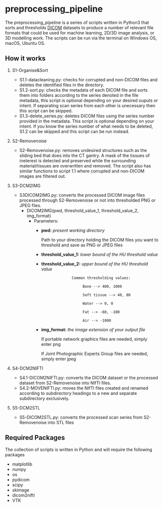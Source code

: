 # preprocessing_pipeline

The preprocessing_pipeline is a series of scripts written in Python3 that sorts and thresholds [DICOM](https://www.dicomstandard.org/about/) datasets to produce a number of relevant file formats that could be used for machine learning, 2D/3D image analysis, or 3D modelling work. The scripts can be run via the terminal on Windows OS, macOS, Ubuntu OS.

## How it works
1) S1-Organise&Sort
    - S1.1-datacleaning.py: checks for corrupted and non-DICOM files and deletes the identified files in the directory.
    - S1.2-sort.py: checks the metadata of each DICOM file and sorts them into folders according to the series denoted in the file metadata, this script is optional    depending on your desired ouputs or intent. If separating scan series from each other is unecessary then this script can be skipped.
    - S1.3-delete_series.py: deletes DICOM files using the series number provided in the metadata. This script is optional depending on your intent. If you know the series number of what needs to be deleted, S1.2 can be skipped and this script can be run instead. 

2) S2-Removenoise
    - S2-Removenoise.py: removes undesired structures such as the sliding bed that does into the CT gantry. A mask of the tissues of ineterest is detected and preserved while the surrounding material/tissues are overwritten and removed. The script also has similar functions to script 1.1 where corrupted and non-DICOM images are filtered out.

3) S3-DCM2IMG
    - S3DICOM2IMG.py: converts the processed DICOM image files processed through S2-Removenoise or not into thresholded PNG or JPEG files.
        - DICOM2IMG(pwd, threshold_value_1, threshold_value_2,  img_format)
            - Parameters:
                - **pwd:** _present working directory_
                
                    Path to your directory holding the DICOM files you want to threshold and save as PNG or JPEG files
                - **threshold_value_1:** _lower bound of the HU threshold value_
                - **threshold_value_2:** _upper bound of the HU threshold value_                   
                    
                                    Common thresholding values:

                                         Bone --> 400, 1000

                                         Soft tissue --> 40, 80

                                         Water --> 0, 0

                                         Fat --> -60, -100

                                         Air --> -1000
                - **img_format:** _the image extension of your output file_                  
                    
                    If portable network graphics files are needed, simply enter png
                    
                    If Joint Photographic Experts Group files are needed, simply enter jpeg

4) S4-DCM2NIFTI
    - S4.1-DICOM2NIFTI.py: converts the DICOM dataset or the processed dataset from S2-Removenoise into NIfTI files.
    - S4.2-MOVENIFTI.py: moves the NIfTI files created and renamed according to subdirectory headings to a new and separate subdirectory exclusively.

5) S5-DCM2STL
    - S5-DICOM2STL.py: converts the processed scan series from S2-Removenoise into STL files

## Required Packages
The collection of scripts is written in Python and will require the following packages
- matplotlib
- numpy
- os
- pydicom
- scipy
- skimage
- dicom2nifti
- VTK
